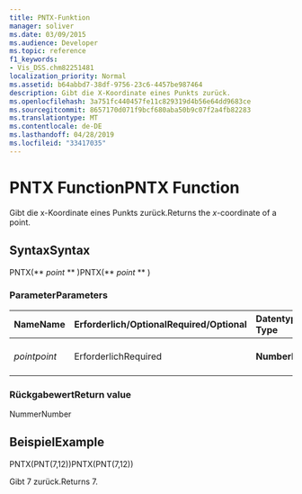 ```yaml
---
title: PNTX-Funktion
manager: soliver
ms.date: 03/09/2015
ms.audience: Developer
ms.topic: reference
f1_keywords:
- Vis_DSS.chm82251481
localization_priority: Normal
ms.assetid: b64abbd7-38df-9756-23c6-4457be987464
description: Gibt die X-Koordinate eines Punkts zurück.
ms.openlocfilehash: 3a751fc440457fe11c829319d4b56e64dd9683ce
ms.sourcegitcommit: 8657170d071f9bcf680aba50b9c07f2a4fb82283
ms.translationtype: MT
ms.contentlocale: de-DE
ms.lasthandoff: 04/28/2019
ms.locfileid: "33417035"
---
```

# <a name="pntx-function"></a><span data-ttu-id="6be3b-103">PNTX Function</span><span class="sxs-lookup"><span data-stu-id="6be3b-103">PNTX Function</span></span>

<span data-ttu-id="6be3b-104">Gibt die x-Koordinate eines Punkts zurück.</span><span class="sxs-lookup"><span data-stu-id="6be3b-104">Returns the  _x_-coordinate of a point.</span></span>
  
## <a name="syntax"></a><span data-ttu-id="6be3b-105">Syntax</span><span class="sxs-lookup"><span data-stu-id="6be3b-105">Syntax</span></span>

<span data-ttu-id="6be3b-106">PNTX(\*\* *point* \*\* )</span><span class="sxs-lookup"><span data-stu-id="6be3b-106">PNTX(\*\* *point* \*\* )</span></span> 
  
### <a name="parameters"></a><span data-ttu-id="6be3b-107">Parameter</span><span class="sxs-lookup"><span data-stu-id="6be3b-107">Parameters</span></span>

|<span data-ttu-id="6be3b-108">**Name**</span><span class="sxs-lookup"><span data-stu-id="6be3b-108">**Name**</span></span>|<span data-ttu-id="6be3b-109">**Erforderlich/Optional**</span><span class="sxs-lookup"><span data-stu-id="6be3b-109">**Required/Optional**</span></span>|<span data-ttu-id="6be3b-110">**Datentyp**</span><span class="sxs-lookup"><span data-stu-id="6be3b-110">**Data Type**</span></span>|<span data-ttu-id="6be3b-111">**Beschreibung**</span><span class="sxs-lookup"><span data-stu-id="6be3b-111">**Description**</span></span>|
|:-----|:-----|:-----|:-----|
| <span data-ttu-id="6be3b-112">_point_</span><span class="sxs-lookup"><span data-stu-id="6be3b-112">_point_</span></span> <br/> |<span data-ttu-id="6be3b-113">Erforderlich</span><span class="sxs-lookup"><span data-stu-id="6be3b-113">Required</span></span>  <br/> |<span data-ttu-id="6be3b-114">**Number**</span><span class="sxs-lookup"><span data-stu-id="6be3b-114">**Number**</span></span> <br/> |<span data-ttu-id="6be3b-115">Die x-Koordinate des Punkts.</span><span class="sxs-lookup"><span data-stu-id="6be3b-115">The  _x_-coordinate of the point.</span></span>  <br/> |
   
### <a name="return-value"></a><span data-ttu-id="6be3b-116">Rückgabewert</span><span class="sxs-lookup"><span data-stu-id="6be3b-116">Return value</span></span>

<span data-ttu-id="6be3b-117">Nummer</span><span class="sxs-lookup"><span data-stu-id="6be3b-117">Number</span></span>
  
## <a name="example"></a><span data-ttu-id="6be3b-118">Beispiel</span><span class="sxs-lookup"><span data-stu-id="6be3b-118">Example</span></span>

<span data-ttu-id="6be3b-119">PNTX(PNT(7,12))</span><span class="sxs-lookup"><span data-stu-id="6be3b-119">PNTX(PNT(7,12))</span></span> 
  
<span data-ttu-id="6be3b-120">Gibt 7 zurück.</span><span class="sxs-lookup"><span data-stu-id="6be3b-120">Returns 7.</span></span> 
  

